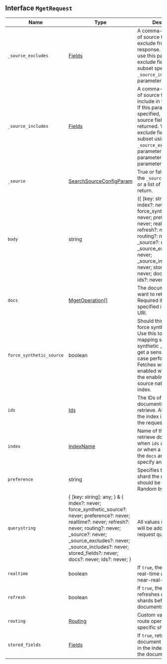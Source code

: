 ## Interface `MgetRequest`

| Name | Type | Description |
| - | - | - |
| `_source_excludes` | [Fields](./Fields.md) | A comma-separated list of source fields to exclude from the response. You can also use this parameter to exclude fields from the subset specified in `_source_includes` query parameter. |
| `_source_includes` | [Fields](./Fields.md) | A comma-separated list of source fields to include in the response. If this parameter is specified, only these source fields are returned. You can exclude fields from this subset using the `_source_excludes` query parameter. If the `_source` parameter is `false`, this parameter is ignored. |
| `_source` | [SearchSourceConfigParam](./SearchSourceConfigParam.md) | True or false to return the `_source` field or not, or a list of fields to return. |
| `body` | string | ({ [key: string]: any; } & { index?: never; force_synthetic_source?: never; preference?: never; realtime?: never; refresh?: never; routing?: never; _source?: never; _source_excludes?: never; _source_includes?: never; stored_fields?: never; docs?: never; ids?: never; }) | All values in `body` will be added to the request body. |
| `docs` | [MgetOperation](./MgetOperation.md)[] | The documents you want to retrieve. Required if no index is specified in the request URI. |
| `force_synthetic_source` | boolean | Should this request force synthetic _source? Use this to test if the mapping supports synthetic _source and to get a sense of the worst case performance. Fetches with this enabled will be slower the enabling synthetic source natively in the index. |
| `ids` | [Ids](./Ids.md) | The IDs of the documents you want to retrieve. Allowed when the index is specified in the request URI. |
| `index` | [IndexName](./IndexName.md) | Name of the index to retrieve documents from when `ids` are specified, or when a document in the `docs` array does not specify an index. |
| `preference` | string | Specifies the node or shard the operation should be performed on. Random by default. |
| `querystring` | { [key: string]: any; } & { index?: never; force_synthetic_source?: never; preference?: never; realtime?: never; refresh?: never; routing?: never; _source?: never; _source_excludes?: never; _source_includes?: never; stored_fields?: never; docs?: never; ids?: never; } | All values in `querystring` will be added to the request querystring. |
| `realtime` | boolean | If `true`, the request is real-time as opposed to near-real-time. |
| `refresh` | boolean | If `true`, the request refreshes relevant shards before retrieving documents. |
| `routing` | [Routing](./Routing.md) | Custom value used to route operations to a specific shard. |
| `stored_fields` | [Fields](./Fields.md) | If `true`, retrieves the document fields stored in the index rather than the document `_source`. |
